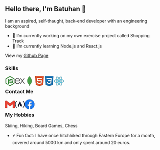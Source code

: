 ## Hello there, I'm Batuhan 👋

I am an aspired, self-thaught, back-end developer with an engineering background

- 🔭 I’m currently working on my own exercise project called Shopping Track
- 🌱 I’m currently learning Node.js and React.js

View my [Github Page](https://calmeart.github.io/)

### Skills

<img align="left" height="32" width="32" src="/icons/node-dot-js.svg" />
<img align="left" height="32" width="32" src="/icons/express.svg" />
<img align="left" height="32" width="32" src="/icons/mongodb.svg" />
<img align="left" height="32" width="32" src="/icons/html5.svg" />
<img align="left" height="32" width="32" src="/icons/css3.svg" />
<img align="left" height="32" width="32" src="/icons/react.svg" />
<br />

### Contact Me

[<img align="left" height="32" width="32" src="/icons/gmail.svg" />](mailto:batuhandoruk91@gmail.com)
[<img align="left" height="32" width="32" src="/icons/freecodecamp.svg" />](https://forum.freecodecamp.org/u/Calmeart/summary)
[<img align="left" height="32" width="32" src="/icons/facebook.svg" />](https://www.facebook.com/b.doruk.ozturk)
<br />

### My Hobbies

Skiing, Hiking, Board Games, Chess

- ⚡ Fun fact: I have once hitchhiked through Eastern Europe for a month, covered around 5000 km and only spent around 20 euros.

